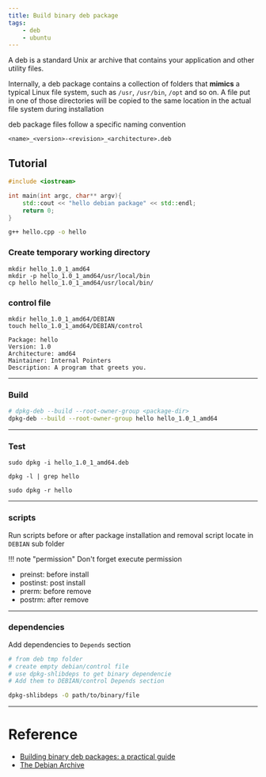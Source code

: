 ```yaml
---
title: Build binary deb package
tags:
    - deb
    - ubuntu
---
```

A deb is a standard Unix ar archive that contains your application and other utility files.


Internally, a deb package contains a collection of folders that **mimics** a typical Linux file system, such as `/usr`, `/usr/bin`, `/opt` and so on. A file put in one of those directories will be copied to the same location in the actual file system during installation

deb package files follow a specific naming convention

```
<name>_<version>-<revision>_<architecture>.deb
```


## Tutorial

```cpp
#include <iostream>

int main(int argc, char** argv){
    std::cout << "hello debian package" << std::endl;
    return 0;
}
```

```bash tile="build"
g++ hello.cpp -o hello
```

### Create temporary working directory

```
mkdir hello_1.0_1_amd64
mkdir -p hello_1.0_1_amd64/usr/local/bin
cp hello hello_1.0_1_amd64/usr/local/bin/
```

### control file
```
mkdir hello_1.0_1_amd64/DEBIAN
touch hello_1.0_1_amd64/DEBIAN/control
```

```title="DEBIAN/control"
Package: hello
Version: 1.0
Architecture: amd64
Maintainer: Internal Pointers 
Description: A program that greets you.

```

---

### Build

```bash
# dpkg-deb --build --root-owner-group <package-dir>
dpkg-deb --build --root-owner-group hello hello_1.0_1_amd64
```
---

### Test

```
sudo dpkg -i hello_1.0_1_amd64.deb 
```

```
dpkg -l | grep hello
```

```
sudo dpkg -r hello
```

---

### scripts

Run scripts before or after package installation and removal
script locate in `DEBIAN` sub folder

!!! note "permission"
    Don't forget execute permission

- preinst: before install
- postinst: post install
- prerm: before remove
- postrm: after remove
     
---

### dependencies

Add dependencies to `Depends` section

```bash
# from deb tmp folder
# create empty debian/control file
# use dpkg-shlibdeps to get binary dependencie
# Add them to DEBIAN/control Depends section

dpkg-shlibdeps -O path/to/binary/file
```
---

# Reference
- [Building binary deb packages: a practical guide](https://www.internalpointers.com/post/build-binary-deb-package-practical-guide)
- [The Debian Archive](https://www.debian.org/doc/debian-policy/ch-archive.html#s-subsections)
